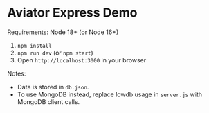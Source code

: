 # Aviator Express Demo


Requirements: Node 18+ (or Node 16+)


1. `npm install`
2. `npm run dev` (or `npm start`)
3. Open `http://localhost:3000` in your browser


Notes:
- Data is stored in `db.json`.
- To use MongoDB instead, replace lowdb usage in `server.js` with MongoDB client calls.